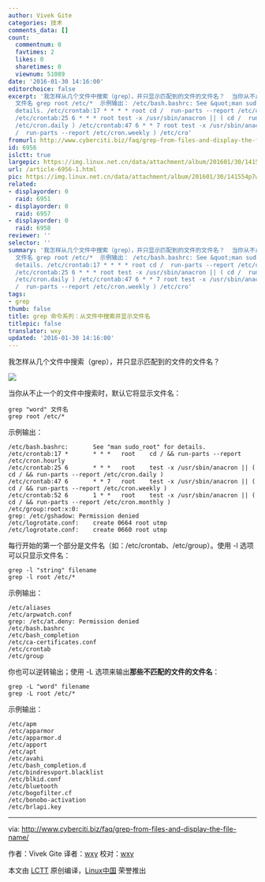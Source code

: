 ```yaml
---
author: Vivek Gite
categories: 技术
comments_data: []
count:
  commentnum: 0
  favtimes: 2
  likes: 0
  sharetimes: 0
  viewnum: 51089
date: '2016-01-30 14:16:00'
editorchoice: false
excerpt: '我怎样从几个文件中搜索（grep），并只显示匹配到的文件的文件名？  当你从不止一个的文件中搜索时，默认它将显示文件名： grep &quot;word&quot;
  文件名 grep root /etc/*  示例输出： /etc/bash.bashrc: See &quot;man sudo_root&quot; for
  details. /etc/crontab:17 * * * * root cd /  run-parts --report /etc/cron.hourly
  /etc/crontab:25 6 * * * root test -x /usr/sbin/anacron || ( cd /  run-parts --report
  /etc/cron.daily ) /etc/crontab:47 6 * * 7 root test -x /usr/sbin/anacron || ( cd
  /  run-parts --report /etc/cron.weekly ) /etc/cro'
fromurl: http://www.cyberciti.biz/faq/grep-from-files-and-display-the-file-name/
id: 6956
islctt: true
largepic: https://img.linux.net.cn/data/attachment/album/201601/30/141554p7wzr4u1lol0kd40.jpg
url: /article-6956-1.html
pic: https://img.linux.net.cn/data/attachment/album/201601/30/141554p7wzr4u1lol0kd40.jpg.thumb.jpg
related:
- displayorder: 0
  raid: 6951
- displayorder: 0
  raid: 6957
- displayorder: 0
  raid: 6958
reviewer: ''
selector: ''
summary: '我怎样从几个文件中搜索（grep），并只显示匹配到的文件的文件名？  当你从不止一个的文件中搜索时，默认它将显示文件名： grep &quot;word&quot;
  文件名 grep root /etc/*  示例输出： /etc/bash.bashrc: See &quot;man sudo_root&quot; for
  details. /etc/crontab:17 * * * * root cd /  run-parts --report /etc/cron.hourly
  /etc/crontab:25 6 * * * root test -x /usr/sbin/anacron || ( cd /  run-parts --report
  /etc/cron.daily ) /etc/crontab:47 6 * * 7 root test -x /usr/sbin/anacron || ( cd
  /  run-parts --report /etc/cron.weekly ) /etc/cro'
tags:
- grep
thumb: false
title: grep 命令系列：从文件中搜索并显示文件名
titlepic: false
translator: wxy
updated: '2016-01-30 14:16:00'
---
```


我怎样从几个文件中搜索（grep），并只显示匹配到的文件的文件名？


![](/data/attachment/album/201601/30/141554p7wzr4u1lol0kd40.jpg)


当你从不止一个的文件中搜索时，默认它将显示文件名：



```
grep "word" 文件名
grep root /etc/*

```

示例输出：



```
/etc/bash.bashrc:       See "man sudo_root" for details.
/etc/crontab:17 *       * * *   root    cd / && run-parts --report /etc/cron.hourly
/etc/crontab:25 6       * * *   root    test -x /usr/sbin/anacron || ( cd / && run-parts --report /etc/cron.daily )
/etc/crontab:47 6       * * 7   root    test -x /usr/sbin/anacron || ( cd / && run-parts --report /etc/cron.weekly )
/etc/crontab:52 6       1 * *   root    test -x /usr/sbin/anacron || ( cd / && run-parts --report /etc/cron.monthly )
/etc/group:root:x:0:
grep: /etc/gshadow: Permission denied
/etc/logrotate.conf:    create 0664 root utmp
/etc/logrotate.conf:    create 0660 root utmp

```

每行开始的第一个部分是文件名（如：/etc/crontab、/etc/group）。使用 -l 选项可以只显示文件名：



```
grep -l "string" filename
grep -l root /etc/*

```

示例输出：



```
/etc/aliases
/etc/arpwatch.conf
grep: /etc/at.deny: Permission denied
/etc/bash.bashrc
/etc/bash_completion
/etc/ca-certificates.conf
/etc/crontab
/etc/group

```

你也可以逆转输出；使用 -L 选项来输出**那些不匹配的文件的文件名**：



```
grep -L "word" filename
grep -L root /etc/*

```

示例输出：



```
/etc/apm
/etc/apparmor
/etc/apparmor.d
/etc/apport
/etc/apt
/etc/avahi
/etc/bash_completion.d
/etc/bindresvport.blacklist
/etc/blkid.conf
/etc/bluetooth
/etc/bogofilter.cf
/etc/bonobo-activation
/etc/brlapi.key

```



---


via: <http://www.cyberciti.biz/faq/grep-from-files-and-display-the-file-name/>


作者：Vivek Gite 译者：[wxy](https://github.com/wxy) 校对：[wxy](https://github.com/wxy)


本文由 [LCTT](https://github.com/LCTT/TranslateProject) 原创编译，[Linux中国](https://linux.cn/) 荣誉推出